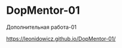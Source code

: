 <!-- @format -->

# DopMentor-01

Дополнительная работа-01

https://leonidowicz.github.io/DopMentor-01/
